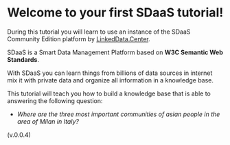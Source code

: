 Welcome to your first SDaaS tutorial!
=====================================

During this tutorial you will learn to use an instance
of the SDaaS Community Edition platform by [LinkedData.Center](http://LinkedData.Center).


SDaaS is a Smart Data Management Platform based on **W3C Semantic Web Standards**.

With SDaaS you can learn things from billions of data sources in internet mix it with private data and organize all information in a knowledge base.

This tutorial will teach you how to build a knowledge base that  is able to answering the following question:

- *Where are the  three most important communities of asian people in the area of Milan in Italy?*

(v.0.0.4)